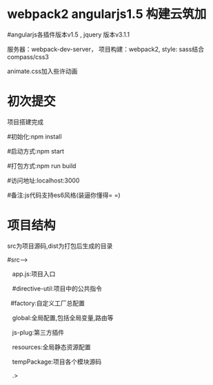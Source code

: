 # webpack2 angularjs1.5 构建云筑加

#angularjs各插件版本v1.5 , jquery 版本v3.1.1

服务器：webpack-dev-server，
项目构建：webpack2,
style: sass结合compass/css3

animate.css加入些许动画

# 初次提交
项目搭建完成

#初始化:npm install

#启动方式:npm start

#打包方式:npm run build

#访问地址:localhost:3000

#备注:js代码支持es6风格(装逼你懂得= =)

# 项目结构

src为项目源码,dist为打包后生成的目录

#src-->

    app.js:项目入口

    #directive-util:项目中的公共指令
    
    #factory:自定义工厂总配置
    
    global:全局配置,包括全局变量,路由等
    
    js-plug:第三方插件
    
    resources:全局静态资源配置
    
    tempPackage:项目各个模块源码
    
    .>
    
